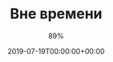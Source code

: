 ---
title: "Вне времени"
date: 2019-07-19T00:00:00+00:00
draft: false
author: "89%"
cover: "/img/89prc/89prc-out-of-time-large.jpg"
tracks: [
    { title: "Верь в чудеса (Live)", length: "02:27", is_explicit: false },
    { title: "Улицы (Live)", length: "02:00", is_explicit: false },
    { title: "С&М (Live)", length: "02:22", is_explicit: false },
    { title: "Ανεμώνη (Live)", length: "03:03", is_explicit: false }
]
services: [
    { type: "apple", url: "https://music.apple.com/us/album/%D0%B2%D0%BD%D0%B5-%D0%B2%D1%80%D0%B5%D0%BC%D0%B5%D0%BD%D0%B8-ep/1474083216"},
    { type: "deezer", url: "https://www.deezer.com/ru/album/105027602"},
    { type: "spotify", url: "https://open.spotify.com/album/67QfoCuI3VrxuPnX3z6lHT"},
    { type: "yandex", url: "https://music.yandex.ru/album/8166343"},
    { type: "youtube", url: "https://music.youtube.com/playlist?list=OLAK5uy_noPHU6ypeFRbWncyAzPhquRqfnaVVPoUs"}
]
tags: 
    - "89%"
    - "punk"
    - "acoustic"
---